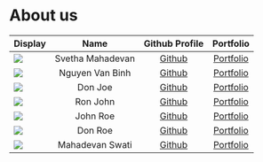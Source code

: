 # About us

Display | Name | Github Profile | Portfolio 
--------|:----:|:--------------:|:---------:
![](https://via.placeholder.com/100.png?text=Photo) | Svetha Mahadevan | [Github](https://github.com/) | [Portfolio](docs/team/johndoe.md)
![](https://via.placeholder.com/100.png?text=Photo) | Nguyen Van Binh | [Github](https://github.com/nvbinh15) | [Portfolio](docs/team/nguyenvanbinh.md)
![](https://via.placeholder.com/100.png?text=Photo) | Don Joe | [Github](https://github.com/) | [Portfolio](docs/team/johndoe.md)
![](https://via.placeholder.com/100.png?text=Photo) | Ron John | [Github](https://github.com/) | [Portfolio](docs/team/johndoe.md)
![](https://via.placeholder.com/100.png?text=Photo) | John Roe | [Github](https://github.com/) | [Portfolio](docs/team/johndoe.md)
![](https://via.placeholder.com/100.png?text=Photo) | Don Roe | [Github](https://github.com/) | [Portfolio](docs/team/johndoe.md)
![](https://via.placeholder.com/100.png?text=Photo) | Mahadevan Swati | [Github](https://github.com/) | [Portfolio](docs/team/johndoe.md)

